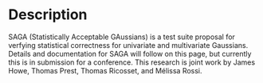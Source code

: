 # Description

SAGA (Statistically Acceptable GAussians) is a test suite proposal for verfying statistical correctness for univariate and multivariate Gaussians. Details and documentation for SAGA will follow on this page, but currently this is in submission for a conference. This research is joint work by James Howe, Thomas Prest, Thomas Ricosset, and Mélissa Rossi.
